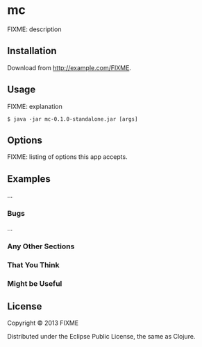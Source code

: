# mc

FIXME: description

## Installation

Download from http://example.com/FIXME.

## Usage

FIXME: explanation

    $ java -jar mc-0.1.0-standalone.jar [args]

## Options

FIXME: listing of options this app accepts.

## Examples

...

### Bugs

...

### Any Other Sections
### That You Think
### Might be Useful

## License

Copyright © 2013 FIXME

Distributed under the Eclipse Public License, the same as Clojure.

